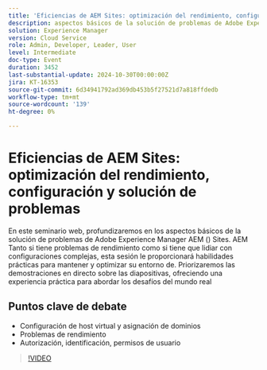 ```yaml
---
title: 'Eficiencias de AEM Sites: optimización del rendimiento, configuración y solución de problemas'
description: aspectos básicos de la solución de problemas de Adobe Experience Manager AEM () Sites. AEM Tanto si tiene problemas de rendimiento como si tiene que lidiar con configuraciones complejas, esta sesión le proporcionará habilidades prácticas para mantener y optimizar su entorno de. Priorizaremos las demostraciones en directo sobre las diapositivas, ofreciendo una experiencia práctica para abordar los desafíos del mundo real​Puntos clave de debate:- Configuración del host virtual y asignación de dominios- Problemas de rendimiento- Autorización, Identificación, Permisos de usuario
solution: Experience Manager
version: Cloud Service
role: Admin, Developer, Leader, User
level: Intermediate
doc-type: Event
duration: 3452
last-substantial-update: 2024-10-30T00:00:00Z
jira: KT-16353
source-git-commit: 6d34941792ad369db453b5f27521d7a818ffdedb
workflow-type: tm+mt
source-wordcount: '139'
ht-degree: 0%

---
```



# Eficiencias de AEM Sites: optimización del rendimiento, configuración y solución de problemas

En este seminario web, profundizaremos en los aspectos básicos de la solución de problemas de Adobe Experience Manager AEM () Sites. AEM Tanto si tiene problemas de rendimiento como si tiene que lidiar con configuraciones complejas, esta sesión le proporcionará habilidades prácticas para mantener y optimizar su entorno de. Priorizaremos las demostraciones en directo sobre las diapositivas, ofreciendo una experiencia práctica para abordar los desafíos del mundo real&#x200B;


## Puntos clave de debate

* Configuración de host virtual y asignación de dominios
* Problemas de rendimiento
* Autorización, identificación, permisos de usuario

>[!VIDEO](https://video.tv.adobe.com/v/3435114/?learn=on)
